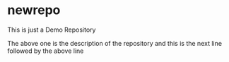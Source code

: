 # newrepo
This is just a Demo Repository<p>
The above one is the description of the repository and this is the next line followed by the above line</p>
